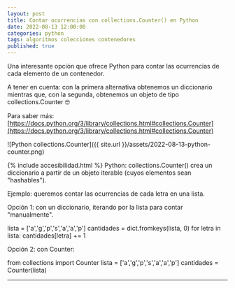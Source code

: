 ```yaml
---
layout: post
title: Contar ocurrencias con collections.Counter() en Python
date: 2022-08-13 12:00:00
categories: python
tags: algoritmos colecciones contenedores
published: true
---
```



Una interesante opción que ofrece Python para contar las ocurrencias de cada elemento de un contenedor.

A tener en cuenta: con la primera alternativa obtenemos un diccionario mientras que, con la segunda, obtenemos un objeto de tipo collections.Counter 🤓

Para saber más: [https://docs.python.org/3/library/collections.html#collections.Counter](https://docs.python.org/3/library/collections.html#collections.Counter)


![Python collections.Counter]({{ site.url }}/assets/2022-08-13-python-counter.png)


{% include accesibilidad.html %}
Python: collections.Counter() crea un diccionario a partir de un objeto iterable (cuyos elementos sean "hashables").

Ejemplo: queremos contar las ocurrencias de cada letra en una lista.

Opción 1: con un diccionario, iterando por la lista para contar "manualmente".

lista = ['a','g','p','s','a','a','p']
cantidades = dict.fromkeys(lista, 0)
for letra in lista:
    cantidades[letra] += 1

Opción 2: con Counter:

from collections import Counter
lista = ['a','g','p','s','a','a','p']
cantidades = Counter(lista)

</div></details>
<hr />
